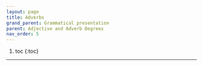 ```yaml
---
layout: page
title: Adverbs
grand_parent: Grammatical presentation
parent: Adjective and Adverb Degrees
nav_order: 5
---
```


1. toc
{:toc}

***
